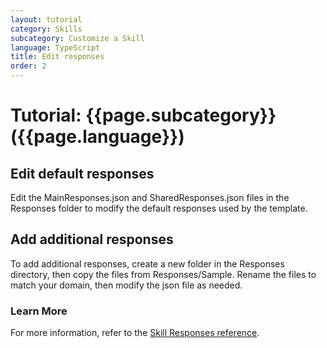 ```yaml
---
layout: tutorial
category: Skills
subcategory: Customize a Skill
language: TypeScript
title: Edit responses
order: 2
---
```


# Tutorial: {{page.subcategory}} ({{page.language}})

## Edit default responses
Edit the MainResponses.json and SharedResponses.json files in the Responses folder to modify the default responses used by the template.

## Add additional responses
To add additional responses, create a new folder in the Responses directory, then copy the files from Responses/Sample. Rename the files to match your domain, then modify the json file as needed. 

### Learn More
For more information, refer to the [Skill Responses reference]({{site.baseurl}}/skills/handbook/language-generation).

